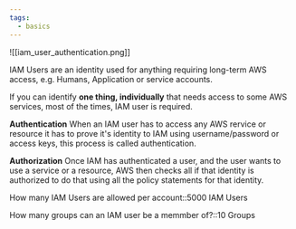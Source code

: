 ```yaml
---
tags:
  - basics
---
```


![[iam_user_authentication.png]]

IAM Users are an identity used for anything  requiring long-term AWS access, e.g. Humans, Application or service accounts.

If you can identify **one thing, individually** that needs access to some AWS services, most of the times, IAM user is required.

**Authentication**
When an IAM user has to access any AWS rervice or resource it has to prove it's identity to IAM using username/password or access keys, this process is called authentication.

 **Authorization**
 Once IAM has authenticated a user, and the user wants to use a service or a resource, AWS then checks all if that identity is authorized to do that using all the policy statements for that identity.

How many IAM Users are allowed per account::5000 IAM Users
<!--SR:!2024-08-29,1,170-->
How many groups can an IAM user be a memmber of?::10 Groups
<!--SR:!2024-08-29,1,190-->